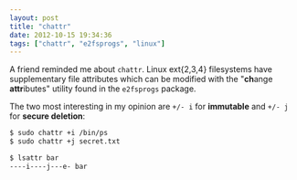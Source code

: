 ```yaml
---
layout: post
title: "chattr"
date: 2012-10-15 19:34:36
tags: ["chattr", "e2fsprogs", "linux"]
---
```


A friend reminded me about `chattr`. Linux ext{2,3,4} filesystems have
supplementary file attributes which can be modified with the "**ch**ange
**attr**ibutes" utility found in the `e2fsprogs` package.

The two most interesting in my opinion are `+/- i` for **immutable** and
`+/- j` for **secure deletion**:

```bash
$ sudo chattr +i /bin/ps
$ sudo chattr +j secret.txt

$ lsattr bar
----i----j---e- bar
```
